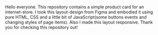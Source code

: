Hello everyone.
This repository contains a simple product card for an internet-store. I took this layout-design from Figma and embodied it using pure HTML, CSS and a little bit of JavaScript(some buttons events and changing styles of page items). Also I made this layout responsive. Thank you for checking this repository out!
